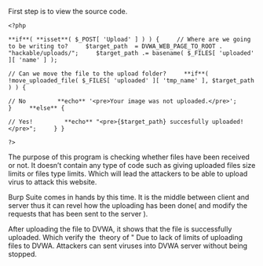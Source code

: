 First step is to view the source code.

```
<?php

**if**( **isset**( $_POST[ 'Upload' ] ) ) {     // Where are we going to be writing to?     $target_path  = DVWA_WEB_PAGE_TO_ROOT . "hackable/uploads/";     $target_path .= basename( $_FILES[ 'uploaded' ][ 'name' ] );

// Can we move the file to the upload folder?     **if**( !move_uploaded_file( $_FILES[ 'uploaded' ][ 'tmp_name' ], $target_path ) ) {

// No         **echo** '<pre>Your image was not uploaded.</pre>';     }     **else** {

// Yes!         **echo** "<pre>{$target_path} succesfully uploaded!</pre>";     } }

?>
```

The purpose of this program is checking whether files have been received or not. It doesn’t contain any type of code such as giving uploaded files size limits or files type limits. Which will lead the attackers to be able to upload virus to attack this website.

Burp Suite comes in hands by this time. It is the middle between client and server thus it can revel how the uploading has been done( and modify the requests that has been sent to the server ).

After uploading the file to DVWA, it shows that the file is successfully uploaded. Which verify the  theory of " Due to lack of limits of uploading files to DVWA. Attackers can sent viruses into DVWA server without being stopped.